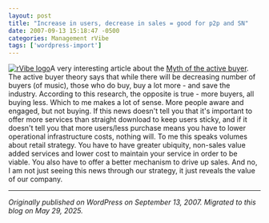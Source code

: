 ```yaml
---
layout: post
title: "Increase in users, decrease in sales = good for p2p and SN"
date: 2007-09-13 15:18:47 -0500
categories: Management rVibe
tags: ['wordpress-import']
---
```


[![rVibe logo](http://meansofproduction.wordpress.com/wp-content/uploads/2007/07/logo.thumbnail.jpg)](http://w3.rvibe.com)A very interesting article about the [Myth of the active buyer](http://www.emarketer.com/Article.aspx?id=1005348&src=article2_newsltr). The active buyer theory says that while there will be decreasing number of buyers (of music), those who do buy, buy a lot more - and save the industry. According to this research, the opposite is true - more buyers, all buying less. Which to me makes a lot of sense. More people aware and engaged, but not buying. If this news doesn't tell you that it's important to offer more services than straight download to keep users sticky, and if it doesn't tell you that more users/less purchase means you have to lower operational infrastructure costs, nothing will. To me this speaks volumes about retail strategy. You have to have greater ubiquity, non-sales value added services and lower cost to maintain your service in order to be viable. You also have to offer a better mechanism to drive up sales. And no, I am not just seeing this news through our strategy, it just reveals the value of our company.

---

*Originally published on WordPress on September 13, 2007. Migrated to this blog on May 29, 2025.*
